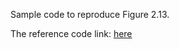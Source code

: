 Sample code to reproduce Figure 2.13.

The reference code link:  [here](https://github.com/phdong21/CNN4CE)